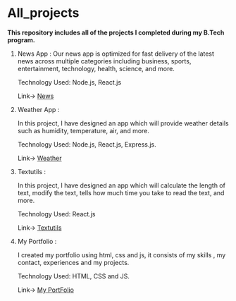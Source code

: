 # All_projects

**This repository includes all of the projects I completed during my B.Tech program.**

1) News App : 
    Our news app is optimized for fast delivery of the latest news across multiple categories including business, sports, entertainment, technology, health, science, and more.
   
    Technology Used: Node.js, React.js
   
    Link-> [News](https://github.com/AryanGuptaJi/News)
   
2) Weather App :
 
   In this project, I have designed an app which will provide weather details such as humidity, temperature, air, and more.
   
   Technology Used: Node.js, React.js, Express.js.
   
   Link-> [Weather](https://github.com/AryanGuptaJi/Weather)
   
3) Textutils :
   
   In this project, I have designed an app which will calculate the length of text, modify the text, tells how much time you take to read the text, and more.
   
   Technology Used: React.js
   
   Link-> [Textutils](https://github.com/AryanGuptaJi/TextUtils-React)
   
4) My Portfolio :
   
   I created my portfolio using html, css and js, it consists of my skills , my contact, experiences and my projects.

   Technology Used: HTML, CSS and JS.
   
   Link-> [My PortFolio](https://github.com/AryanGuptaJi/Portfolio)
